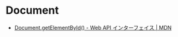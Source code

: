 # Document

- [Document.getElementById() - Web API インターフェイス | MDN](https://developer.mozilla.org/ja/docs/Web/API/Document/getElementById)
